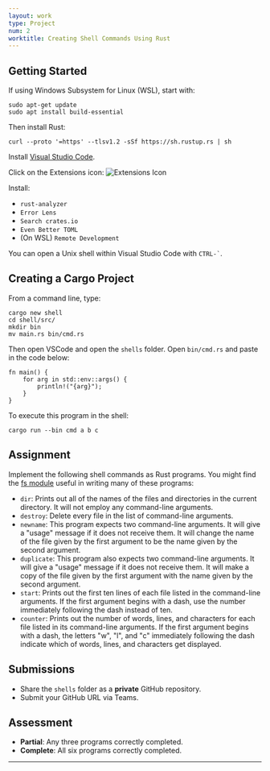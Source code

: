 ```yaml
---
layout: work
type: Project
num: 2
worktitle: Creating Shell Commands Using Rust
---
```


## Getting Started

If using Windows Subsystem for Linux (WSL), start with:
```
sudo apt-get update
sudo apt install build-essential
```

Then install Rust:
```
curl --proto '=https' --tlsv1.2 -sSf https://sh.rustup.rs | sh
```

Install [Visual Studio Code](https://code.visualstudio.com/). 

Click on the Extensions icon: ![Extensions Icon]({{site.baseurl}}/assets/images/ExtensionsIcon.PNG)

Install:
* `rust-analyzer`
* `Error Lens`
* `Search crates.io`
* `Even Better TOML`
* (On WSL) `Remote Development`

You can open a Unix shell within Visual Studio Code with `` CTRL-` ``.

## Creating a Cargo Project

From a command line, type:
```
cargo new shell
cd shell/src/
mkdir bin
mv main.rs bin/cmd.rs
```

Then open VSCode and open the `shells` folder. Open `bin/cmd.rs` and paste in the code below:

```
fn main() {
    for arg in std::env::args() {
        println!("{arg}");
    }
}
```

To execute this program in the shell:

```
cargo run --bin cmd a b c
```

## Assignment

Implement the following shell commands as Rust programs. 
You might find the [fs module](https://doc.rust-lang.org/std/fs/index.html) useful in 
writing many of these programs:

* `dir`: Prints out all of the names of the files and directories in the current directory. It will not employ any command-line arguments.
* `destroy`: Delete every file in the list of command-line arguments.
* `newname`: This program expects two command-line arguments. It will give a "usage" message if it does not receive them. It will change the name of the file given by the first argument to be the name given by the second argument.
* `duplicate`: This program also expects two command-line arguments. It will give a "usage" message if it does not receive them. It will make a copy of the file given by the first argument with the name given by the second argument.
* `start`: Prints out the first ten lines of each file listed in the command-line arguments. If the first argument begins with a dash, use the number immediately following the dash instead of ten.
* `counter`: Prints out the number of words, lines, and characters for each file listed in its command-line arguments. If the first argument begins with a dash, the letters "w", "l", and "c" immediately following the dash indicate which of words, lines, and characters get displayed.

## Submissions
* Share the `shells` folder as a **private** GitHub repository.
* Submit your GitHub URL via Teams.

## Assessment
* **Partial**: Any three programs correctly completed.
* **Complete**: All six programs correctly completed.

------------------------------------------------------------------------
